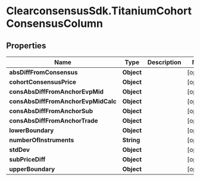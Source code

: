 # ClearconsensusSdk.TitaniumCohortConsensusColumn

## Properties

Name | Type | Description | Notes
------------ | ------------- | ------------- | -------------
**absDiffFromConsensus** | **Object** |  | [optional] 
**cohortConsensusPrice** | **Object** |  | [optional] 
**consAbsDiffFromAnchorEvpMid** | **Object** |  | [optional] 
**consAbsDiffFromAnchorEvpMidCalc** | **Object** |  | [optional] 
**consAbsDiffFromAnchorSub** | **Object** |  | [optional] 
**consAbsDiffFromAnchorTrade** | **Object** |  | [optional] 
**lowerBoundary** | **Object** |  | [optional] 
**numberOfInstruments** | **String** |  | [optional] 
**stdDev** | **Object** |  | [optional] 
**subPriceDiff** | **Object** |  | [optional] 
**upperBoundary** | **Object** |  | [optional] 


